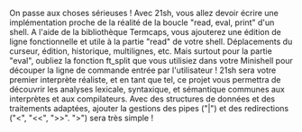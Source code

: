 On passe aux choses sérieuses ! Avec 21sh, vous allez devoir écrire une implémentation proche de la réalité de la boucle "read, eval, print" d'un shell. A l'aide de la bibliothèque Termcaps, vous ajouterez une édition de ligne fonctionnelle et utile à la partie "read" de votre shell. Déplacements du curseur, édition, historique, multilignes, etc. Mais surtout pour la partie "eval", oubliez la fonction ft_split que vous utilisiez dans votre Minishell pour découper la ligne de commande entrée par l'utilisateur ! 21sh sera votre premier interprète réaliste, et en tant que tel, ce projet vous permettra de découvrir les analyses lexicale, syntaxique, et sémantique communes aux interprètes et aux compilateurs. Avec des structures de données et des traitements adaptées, ajouter la gestions des pipes ("|") et des redirections ("<", "<<", ">>". ">") sera très simple !
